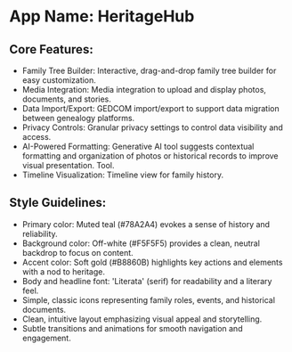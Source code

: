 # **App Name**: HeritageHub

## Core Features:

- Family Tree Builder: Interactive, drag-and-drop family tree builder for easy customization.
- Media Integration: Media integration to upload and display photos, documents, and stories.
- Data Import/Export: GEDCOM import/export to support data migration between genealogy platforms.
- Privacy Controls: Granular privacy settings to control data visibility and access.
- AI-Powered Formatting: Generative AI tool suggests contextual formatting and organization of photos or historical records to improve visual presentation. Tool.
- Timeline Visualization: Timeline view for family history.

## Style Guidelines:

- Primary color: Muted teal (#78A2A4) evokes a sense of history and reliability.
- Background color: Off-white (#F5F5F5) provides a clean, neutral backdrop to focus on content.
- Accent color: Soft gold (#B8860B) highlights key actions and elements with a nod to heritage.
- Body and headline font: 'Literata' (serif) for readability and a literary feel.
- Simple, classic icons representing family roles, events, and historical documents.
- Clean, intuitive layout emphasizing visual appeal and storytelling.
- Subtle transitions and animations for smooth navigation and engagement.
